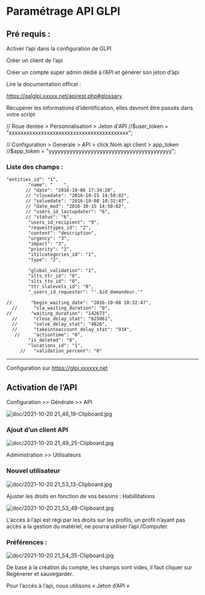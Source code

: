 # **Paramétrage API GLPI**

 

## Pré requis :

Activer l’api dans la configuration de GLPI

Créer un client de l’api

Créer un compte super admin dédié à l’API et générer son jeton d’api

Lire la documentation officel :

https://qalglpi.xxxxx.net/apirest.php#glossary

Récupérer les informations d’identification, elles devront être passés dans votre script

// Roue dentee > Personnalisation > Jeton d'API
//$user_token = "xxxxxxxxxxxxxxxxxxxxxxxxxxxxxxxxxxxxxxxxx";

// Configuration > Generale > API > click Nom api client > app_token
//$app_token = "yyyyyyyyyyyyyyyyyyyyyyyyyyyyyyyyyyyyyyyyy";


### Liste des champs :
```
"entities_id": "1",
        "name": "    ",
       // "date": "2016-10-06 17:34:28",
       // "closedate": "2016-10-15 14:50:02",
       // "solvedate": "2016-10-08 10:32:47",
       // "date_mod": "2016-10-15 14:50:02",
       // "users_id_lastupdater": "6",
       // "status": "6",
        "users_id_recipient": "9",
        "requesttypes_id": "2",
        "content": "description",
        "urgency": "3",
        "impact": "3",
        "priority": "3",
        "itilcategories_id": "1",
        "type": "2",

        "global_validation": "1",
        "slts_ttr_id": "0",
        "slts_tto_id": "0",
        "ttr_slalevels_id": "0",
        "_users_id_requester": "'.$id_demandeur.'"
       
//       "begin_waiting_date": "2016-10-08 10:32:47",
  //      "sla_waiting_duration": "0",
//       "waiting_duration": "142673",
  //      "close_delay_stat": "625061",
  //      "solve_delay_stat": "4826",
  //      "takeintoaccount_delay_stat": "934",
   //     "actiontime": "0",
        "is_deleted": "0",
        "locations_id": "1",
     //   "validation_percent": "0" 

 ```

 
* * *
Configuration sur https://glpi.xxxxxx.net

## Activation de l’API

Configuration >> Générale >> API



![doc/2021-10-20 21_46_19-Clipboard.jpg](:/b89984cb4dfd460a841c7f53477ecca0)


### Ajout d’un client API 


![doc/2021-10-20 21_49_25-Clipboard.jpg](:/5c0e7abd4a2d44a38972b52b3bf2b7ef)


Administration >> Utilisateurs

### Nouvel utilisateur



![doc/2021-10-20 21_53_13-Clipboard.jpg](:/35ec51317e4f4df6ab2f7dfc021c5338)

Ajuster les droits en fonction de vos besoins : Habillitations

![doc/2021-10-20 21_53_48-Clipboard.jpg](:/538f8a3447bb4c259570272621f9f62a)

L’accès à l’api est régi par les droits sur les profils, un profil n’ayant pas accès a la gestion du matériel, ne pourra utiliser l’api /Computer.

### Préférences : 

![doc/2021-10-20 21_54_35-Clipboard.jpg](:/75b6c9677fc048648f1867ac075a9806)

De base à la création du compte, les champs sont vides, il faut cliquer sur Regénerer et sauvegarder.

Pour l’accès à l’api, nous utilisons « Jeton d’API »